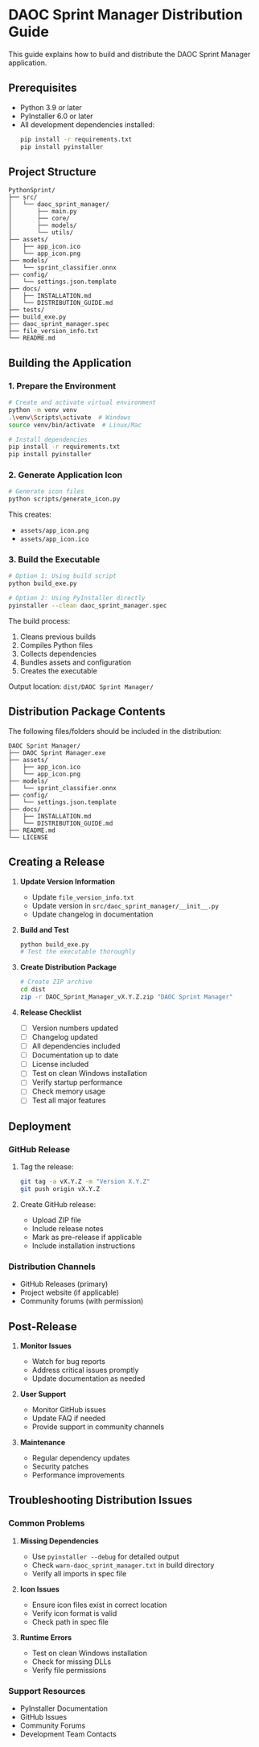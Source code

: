 # DAOC Sprint Manager Distribution Guide

This guide explains how to build and distribute the DAOC Sprint Manager application.

## Prerequisites

- Python 3.9 or later
- PyInstaller 6.0 or later
- All development dependencies installed:
  ```bash
  pip install -r requirements.txt
  pip install pyinstaller
  ```

## Project Structure

```
PythonSprint/
├── src/
│   └── daoc_sprint_manager/
│       ├── main.py
│       ├── core/
│       ├── models/
│       └── utils/
├── assets/
│   ├── app_icon.ico
│   └── app_icon.png
├── models/
│   └── sprint_classifier.onnx
├── config/
│   └── settings.json.template
├── docs/
│   ├── INSTALLATION.md
│   └── DISTRIBUTION_GUIDE.md
├── tests/
├── build_exe.py
├── daoc_sprint_manager.spec
├── file_version_info.txt
└── README.md
```

## Building the Application

### 1. Prepare the Environment

```bash
# Create and activate virtual environment
python -m venv venv
.\venv\Scripts\activate  # Windows
source venv/bin/activate  # Linux/Mac

# Install dependencies
pip install -r requirements.txt
pip install pyinstaller
```

### 2. Generate Application Icon

```bash
# Generate icon files
python scripts/generate_icon.py
```

This creates:
- `assets/app_icon.png`
- `assets/app_icon.ico`

### 3. Build the Executable

```bash
# Option 1: Using build script
python build_exe.py

# Option 2: Using PyInstaller directly
pyinstaller --clean daoc_sprint_manager.spec
```

The build process:
1. Cleans previous builds
2. Compiles Python files
3. Collects dependencies
4. Bundles assets and configuration
5. Creates the executable

Output location: `dist/DAOC Sprint Manager/`

## Distribution Package Contents

The following files/folders should be included in the distribution:

```
DAOC Sprint Manager/
├── DAOC Sprint Manager.exe
├── assets/
│   ├── app_icon.ico
│   └── app_icon.png
├── models/
│   └── sprint_classifier.onnx
├── config/
│   └── settings.json.template
├── docs/
│   ├── INSTALLATION.md
│   └── DISTRIBUTION_GUIDE.md
├── README.md
└── LICENSE
```

## Creating a Release

1. **Update Version Information**
   - Update `file_version_info.txt`
   - Update version in `src/daoc_sprint_manager/__init__.py`
   - Update changelog in documentation

2. **Build and Test**
   ```bash
   python build_exe.py
   # Test the executable thoroughly
   ```

3. **Create Distribution Package**
   ```bash
   # Create ZIP archive
   cd dist
   zip -r DAOC_Sprint_Manager_vX.Y.Z.zip "DAOC Sprint Manager"
   ```

4. **Release Checklist**
   - [ ] Version numbers updated
   - [ ] Changelog updated
   - [ ] All dependencies included
   - [ ] Documentation up to date
   - [ ] License included
   - [ ] Test on clean Windows installation
   - [ ] Verify startup performance
   - [ ] Check memory usage
   - [ ] Test all major features

## Deployment

### GitHub Release

1. Tag the release:
   ```bash
   git tag -a vX.Y.Z -m "Version X.Y.Z"
   git push origin vX.Y.Z
   ```

2. Create GitHub release:
   - Upload ZIP file
   - Include release notes
   - Mark as pre-release if applicable
   - Include installation instructions

### Distribution Channels

- GitHub Releases (primary)
- Project website (if applicable)
- Community forums (with permission)

## Post-Release

1. **Monitor Issues**
   - Watch for bug reports
   - Address critical issues promptly
   - Update documentation as needed

2. **User Support**
   - Monitor GitHub issues
   - Update FAQ if needed
   - Provide support in community channels

3. **Maintenance**
   - Regular dependency updates
   - Security patches
   - Performance improvements

## Troubleshooting Distribution Issues

### Common Problems

1. **Missing Dependencies**
   - Use `pyinstaller --debug` for detailed output
   - Check `warn-daoc_sprint_manager.txt` in build directory
   - Verify all imports in spec file

2. **Icon Issues**
   - Ensure icon files exist in correct location
   - Verify icon format is valid
   - Check path in spec file

3. **Runtime Errors**
   - Test on clean Windows installation
   - Check for missing DLLs
   - Verify file permissions

### Support Resources

- PyInstaller Documentation
- GitHub Issues
- Community Forums
- Development Team Contacts 